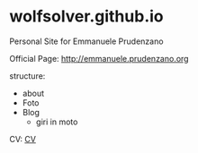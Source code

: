 # wolfsolver.github.io

Personal Site for Emmanuele Prudenzano

Official Page: http://emmanuele.prudenzano.org



structure:
* about
* Foto
* Blog
  - giri in moto


CV: [CV](docs/CV.md)
